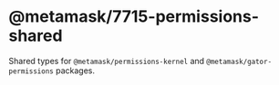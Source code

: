 # @metamask/7715-permissions-shared

Shared types for `@metamask/permissions-kernel` and `@metamask/gator-permissions` packages.
